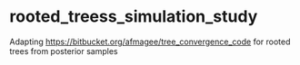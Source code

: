 # rooted_treess_simulation_study
Adapting https://bitbucket.org/afmagee/tree_convergence_code for rooted trees from posterior samples

